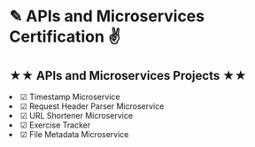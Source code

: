 <h1>✎ APIs and Microservices Certification  ✌</h1>


<h2>★★ APIs and Microservices Projects ★★</h2>

<li>☑ Timestamp Microservice</li>
<li>☑ Request Header Parser Microservice</li>
<li>☑ URL Shortener Microservice</li>
<li>☑ Exercise Tracker</li>
<li>☑ File Metadata Microservice</li>